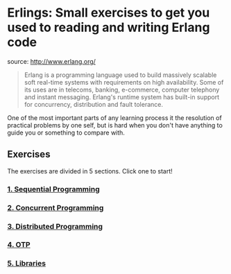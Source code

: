 # Erlings: Small exercises to get you used to reading and writing Erlang code

source: http://www.erlang.org/

> Erlang is a programming language used to build massively scalable soft real-time systems with requirements on high availability. Some of its uses are in telecoms, banking, e-commerce, computer telephony and instant messaging. Erlang's runtime system has built-in support for concurrency, distribution and fault tolerance.

One of the most important parts of any learning process it the resolution of practical problems by one self, but is hard when you don't have anything to guide you or something to compare with.

## Exercises
The exercises are divided in 5 sections. Click one to start!

### [1. Sequential Programming](sequential/)

### [2. Concurrent Programming](concurrent/)

### [3. Distributed Programming](distributed/)

### [4. OTP](otp/)

### [5. Libraries](libraries/)
